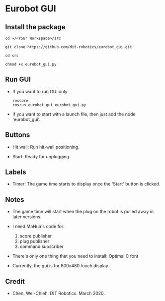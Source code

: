 # Eurobot GUI

## Install the package

    cd ~/<Your Workspace>/src

    git clone https://github.com/dit-robotics/eurobot_gui.git
    
    cd src
    
    chmod +x eurobot_gui.py

## Run GUI

- If you want to run GUI only:

    ```
    roscore
    rosrun eurobot_gui eurobot_gui.py
    ```

- If you want to start with a launch file, then just add the node 'eurobot_gui'.

## Buttons

- Hit wall: Run hit-wall positioning.

- Start: Ready for unplugging.

## Labels

- Timer: The game time starts to display once the 'Start' button is clicked.

## Notes

- The game time will start when the plug on the robot is pulled away in later versions.

- I need MaHua's code for:
    1. score publisher
    2. plug publisher
    3. command subscriber

- There's only one thing that you need to install: Optimal C font

- Currently, the gui is for 800x480 touch display

## Credit

- Chen, Wei-Chieh. DIT Robotics. March 2020.